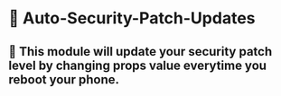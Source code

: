 # 🔐 Auto-Security-Patch-Updates
## 🌟 This module will update your security patch level by changing props value everytime you reboot your phone.
